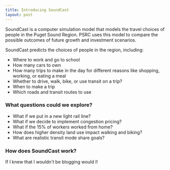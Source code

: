 ```yaml
---
title: Introducing SoundCast
layout: post
---
```


SoundCast is a computer simulation model that models the travel choices of people in the Puget Sound Region. PSRC uses this model to compare the possible outcomes of future growth and investment scenarios.

SoundCast predicts the choices of people in the region, including:

* Where to work and go to school
* How many cars to own
* How many trips to make in the day for different reasons like shopping, working, or eating a meal
* Whether to drive, walk, bike, or use transit on a trip?
* When to make a trip
* Which roads and transit routes to use

### What questions could we explore?

* What if we put in a new light rail line?
* What if we decide to implement congestion pricing?
* What if the 15% of workers worked from home?
* How does higher density land use impact walking and biking?
* What are realistic transit mode share goals?

### How does SoundCast work?

If I knew that I wouldn't be blogging would I!
